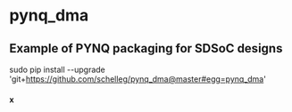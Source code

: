# pynq_dma

## Example of PYNQ packaging for SDSoC designs

sudo pip install --upgrade 'git+https://github.com/schelleg/pynq_dma@master#egg=pynq_dma'

#### x
